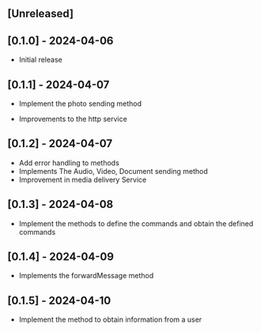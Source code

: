 ## [Unreleased]

## [0.1.0] - 2024-04-06

- Initial release

## [0.1.1] - 2024-04-07

- Implement the photo sending method

- Improvements to the http service

## [0.1.2] - 2024-04-07 

- Add error handling to methods
- Implements The Audio, Video, Document sending method
- Improvement in media delivery Service

## [0.1.3] - 2024-04-08 

- Implement the methods to define the commands and obtain the defined commands

## [0.1.4] - 2024-04-09 

- Implements the forwardMessage method

## [0.1.5] - 2024-04-10

- Implement the method to obtain information from a user

